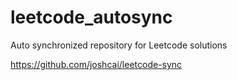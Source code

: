 # leetcode_autosync
Auto synchronized repository for Leetcode solutions

https://github.com/joshcai/leetcode-sync
